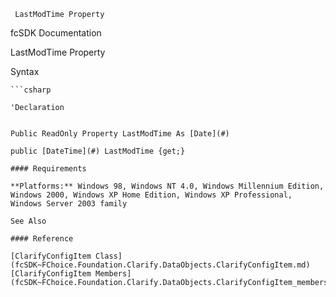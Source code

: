 ﻿     LastModTime Property                                                   

fcSDK Documentation

LastModTime Property

Syntax

```vbnet
```csharp

'Declaration
 

Public ReadOnly Property LastModTime As [Date](#)

public [DateTime](#) LastModTime {get;}

#### Requirements

**Platforms:** Windows 98, Windows NT 4.0, Windows Millennium Edition, Windows 2000, Windows XP Home Edition, Windows XP Professional, Windows Server 2003 family

See Also

#### Reference

[ClarifyConfigItem Class](fcSDK~FChoice.Foundation.Clarify.DataObjects.ClarifyConfigItem.md)  
[ClarifyConfigItem Members](fcSDK~FChoice.Foundation.Clarify.DataObjects.ClarifyConfigItem_members.md)